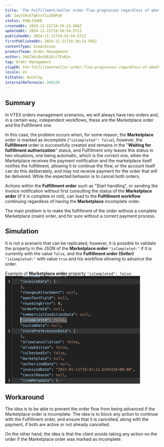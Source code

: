 ```yaml
---
title: 'The Fulfillment/Seller order flow progresses regardless of whether it has the incomplete order flag (isCompleted=false) in the Marketplace order'
id: 1wy7o9sS7qKnvVlaJd9Pq9
status: PUBLISHED
createdAt: 2024-11-21T18:39:13.496Z
updatedAt: 2024-11-21T19:56:54.571Z
publishedAt: 2024-11-21T19:56:54.571Z
firstPublishedAt: 2024-11-21T18:39:14.505Z
contentType: knownIssue
productTeam: Order Management
author: 2mXZkbi0oi061KicTExNjo
tag: Order Management
slugEN: the-fulfillmentseller-order-flow-progresses-regardless-of-whether-it-has-the-incomplete-order-flag-iscompletedfalse-in-the-marketplace-order
locale: en
kiStatus: Backlog
internalReference: 345526
---
```


## Summary



In VTEX orders management scenarios, we will always have two orders and, in a certain way, independent workflows, these are the Marketplace order and the Fulfillment one.

In this case, the problem occurs when, for some reason, the **Marketplace** order is marked as incomplete (`"isCompleted": false`), however, the **Fulfillment** order is successfully created and remains in the "**Waiting for fulfillment authorization**" status, and Fulfillment only leaves this status in two situations, one being automatic, which is the correct one, when the Marketplace receives the payment notification and the marketplace itself notifies the fulfillment, allowing it to continue the flow, or the account itself can do this deliberately, and may not receive payment for the order that will be delivered. While the expected behavior is to cancel both orders.

Actions within the **Fulfillment order** such as "Start handling", or sending the invoice notification without first consulting the status of the **Marketplace order** (if it is complete or not), can lead to the **Fulfillment workflow** continuing regardless of having the **Marketplace** incomplete order.

The main problem is to make the fulfillment of the order without a complete Marketplace (main) order, and for sure without a correct payment process.


##

## Simulation



It is not a scenario that can be replicated, however, it is possible to validate the property in the JSON of the **Marketplace order** `"isCompleted:"` if it is currently with the value `false`, and the **Fulfillment order (Seller)** `"isCompleted:"` with value `true` and his workflow allowing to advance the order.

Example of **Marketplace order** property `"isCompleted": false`:
 ![](https://raw.githubusercontent.com/vtexdocs/known-issues/refs/heads/main/docs/en/known-issues/Order%20Management/the-fulfillmentseller-order-flow-progresses-regardless-of-whether-it-has-the-incomplete-order-flag-iscompletedfalse-in-the-marketplace-order_1.png)


##

## Workaround


The idea is to be able to prevent the order flow from being advanced if the Marketplace order is incomplete. The idea is to block any action to continue with the Fulfillment order, and ensure that it is cancelled, along with the payment, if both are active or not already cancelled.

On the other hand, the idea is that the client avoids taking any action on the order if the Marketplace order was marked as incomplete.


